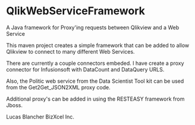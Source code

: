 QlikWebServiceFramework
=======================

A Java framework for Proxy'ing requests between Qlikview and a Web Service

This maven project creates a simple framework that can be added to allow Qlikview to connect to many different Web Services. 

There are currently a couple connectors embeded. I have create a proxy connector for Infusionsoft with DataCount and DataQuery URLS.

Also, the Politic web service from the Data Scientist Tool kit can be used from the Get2Get_JSON2XML proxy code.

Additional proxy's can be added in using the RESTEASY framework from Jboss.

Lucas Blancher
BizXcel Inc.
